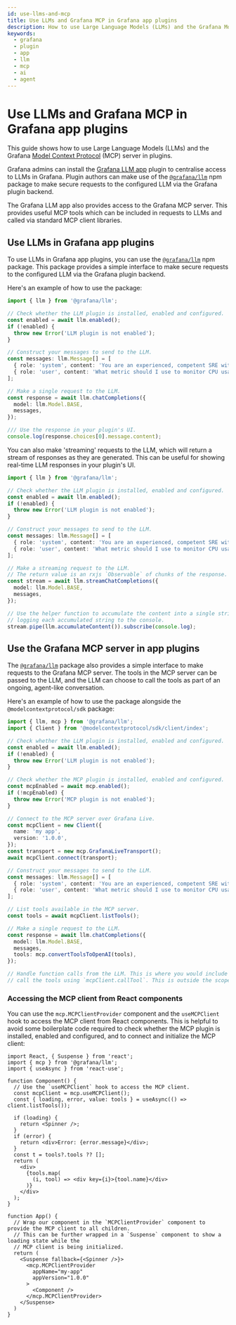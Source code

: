 ```yaml
---
id: use-llms-and-mcp
title: Use LLMs and Grafana MCP in Grafana app plugins
description: How to use Large Language Models (LLMs) and the Grafana Model Context Protocol server in plugins.
keywords:
  - grafana
  - plugin
  - app
  - llm
  - mcp
  - ai
  - agent
---
```


# Use LLMs and Grafana MCP in Grafana app plugins

This guide shows how to use Large Language Models (LLMs) and the Grafana [Model Context Protocol][mcp] (MCP) server in plugins.

Grafana admins can install the [Grafana LLM app] plugin to centralise access to LLMs in Grafana. Plugin authors can make use of the [`@grafana/llm`][npm] npm package to make secure requests to the configured LLM via the Grafana plugin backend.

The Grafana LLM app also provides access to the Grafana MCP server. This provides useful MCP tools which can be included in requests to LLMs and called via standard MCP client libraries.

## Use LLMs in Grafana app plugins

To use LLMs in Grafana app plugins, you can use the [`@grafana/llm`][npm] npm package. This package provides a simple interface to make secure requests to the configured LLM via the Grafana plugin backend.

Here's an example of how to use the package:

```typescript
import { llm } from '@grafana/llm';

// Check whether the LLM plugin is installed, enabled and configured.
const enabled = await llm.enabled();
if (!enabled) {
  throw new Error('LLM plugin is not enabled');
}

// Construct your messages to send to the LLM.
const messages: llm.Message[] = [
  { role: 'system', content: 'You are an experienced, competent SRE with knowledge of PromQL, LogQL and Grafana.' },
  { role: 'user', content: 'What metric should I use to monitor CPU usage of a container?' },
];

// Make a single request to the LLM.
const response = await llm.chatCompletions({
  model: llm.Model.BASE,
  messages,
});

/// Use the response in your plugin's UI.
console.log(response.choices[0].message.content);
```

You can also make 'streaming' requests to the LLM, which will return a stream of responses as they are generated. This can be useful for showing real-time LLM responses in your plugin's UI.

```typescript
import { llm } from '@grafana/llm';

// Check whether the LLM plugin is installed, enabled and configured.
const enabled = await llm.enabled();
if (!enabled) {
  throw new Error('LLM plugin is not enabled');
}

// Construct your messages to send to the LLM.
const messages: llm.Message[] = [
  { role: 'system', content: 'You are an experienced, competent SRE with knowledge of PromQL, LogQL and Grafana.' },
  { role: 'user', content: 'What metric should I use to monitor CPU usage of a container?' },
];

// Make a streaming request to the LLM.
// The return value is an rxjs `Observable` of chunks of the response.
const stream = await llm.streamChatCompletions({
  model: llm.Model.BASE,
  messages,
});

// Use the helper function to accumulate the content into a single string,
// logging each accumulated string to the console.
stream.pipe(llm.accumulateContent()).subscribe(console.log);
```

## Use the Grafana MCP server in app plugins

The [`@grafana/llm`][npm] package also provides a simple interface to make requests to the Grafana MCP server. The tools in the MCP server can be passed to the LLM, and the LLM can choose to call the tools as part of an ongoing, agent-like conversation.

Here's an example of how to use the package alongside the `@modelcontextprotocol/sdk` package:

```typescript
import { llm, mcp } from '@grafana/llm';
import { Client } from '@modelcontextprotocol/sdk/client/index';

// Check whether the LLM plugin is installed, enabled and configured.
const enabled = await llm.enabled();
if (!enabled) {
  throw new Error('LLM plugin is not enabled');
}

// Check whether the MCP plugin is installed, enabled and configured.
const mcpEnabled = await mcp.enabled();
if (!mcpEnabled) {
  throw new Error('MCP plugin is not enabled');
}

// Connect to the MCP server over Grafana Live.
const mcpClient = new Client({
  name: 'my app',
  version: '1.0.0',
});
const transport = new mcp.GrafanaLiveTransport();
await mcpClient.connect(transport);

// Construct your messages to send to the LLM.
const messages: llm.Message[] = [
  { role: 'system', content: 'You are an experienced, competent SRE with knowledge of PromQL, LogQL and Grafana.' },
  { role: 'user', content: 'What metric should I use to monitor CPU usage of a container?' },
];

// List tools available in the MCP server.
const tools = await mcpClient.listTools();

// Make a single request to the LLM.
const response = await llm.chatCompletions({
  model: llm.Model.BASE,
  messages,
  tools: mcp.convertToolsToOpenAI(tools),
});

// Handle function calls from the LLM. This is where you would include an agent-like loop to
// call the tools using `mcpClient.callTool`. This is outside the scope of this guide.
```

### Accessing the MCP client from React components

You can use the `mcp.MCPClientProvider` component and the `useMCPClient` hook to access the MCP client from React components.
This is helpful to avoid some boilerplate code required to check whether the MCP plugin is installed, enabled and configured,
and to connect and initialize the MCP client:

```tsx
import React, { Suspense } from 'react';
import { mcp } from '@grafana/llm';
import { useAsync } from 'react-use';

function Component() {
  // Use the `useMCPClient` hook to access the MCP client.
  const mcpClient = mcp.useMCPClient();
  const { loading, error, value: tools } = useAsync(() => client.listTools());

  if (loading) {
    return <Spinner />;
  }
  if (error) {
    return <div>Error: {error.message}</div>;
  }
  const t = tools?.tools ?? [];
  return (
    <div>
      {tools.map(
        (i, tool) => <div key={i}>{tool.name}</div>
      )}
    </div>
  );
}

function App() {
  // Wrap our component in the `MCPClientProvider` component to provide the MCP client to all children.
  // This can be further wrapped in a `Suspense` component to show a loading state while the
  // MCP client is being initialized.
  return (
    <Suspense fallback={<Spinner />}>
      <mcp.MCPClientProvider
        appName="my-app"
        appVersion="1.0.0"
      >
        <Component />
      </mcp.MCPClientProvider>
    </Suspense>
  )
}
```

[mcp]: https://modelcontextprotocol.io/
[Grafana LLM app]: https://grafana.com/grafana/plugins/grafana-llm-app/
[npm]: https://www.npmjs.com/package/@grafana/llm
